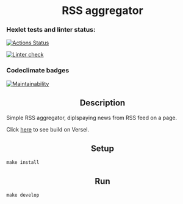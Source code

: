 <h1 align="center">RSS aggregator</h1>

### Hexlet tests and linter status:

[![Actions Status](https://github.com/userao/frontend-project-lvl3/workflows/hexlet-check/badge.svg)](https://github.com/userao/frontend-project-lvl3/actions)

[![Linter check](https://github.com/userao/frontend-project-lvl3/actions/workflows/linter-check.yml/badge.svg)](https://github.com/userao/frontend-project-lvl3/actions/workflows/linter-check.yml)

  

### Codeclimate badges

[![Maintainability](https://api.codeclimate.com/v1/badges/cc7882aa0a8a63aafcb5/maintainability)](https://codeclimate.com/github/userao/frontend-project-lvl3/maintainability)

<h2 align="center">Description</h2>
<p>Simple RSS aggregator, diplspaying news from RSS feed on a page.</p>
<p>Click <a href="https://frontend-project-lvl3-9n4cyvado-userao.vercel.app">here</a> to see build on Versel.</p>

<h2 align="center">Setup</h2>
<p><code>make install</code></p>

<h2 align="center">Run</h2>
<p><code>make develop</code></p>

